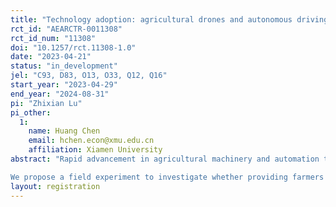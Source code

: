 ```yaml
---
title: "Technology adoption: agricultural drones and autonomous driving technology for farm machinery"
rct_id: "AEARCTR-0011308"
rct_id_num: "11308"
doi: "10.1257/rct.11308-1.0"
date: "2023-04-21"
status: "in_development"
jel: "C93, D83, O13, O33, Q12, Q16"
start_year: "2023-04-29"
end_year: "2024-08-31"
pi: "Zhixian Lu"
pi_other:
  1:
    name: Huang Chen
    email: hchen.econ@xmu.edu.cn
    affiliation: Xiamen University
abstract: "Rapid advancement in agricultural machinery and automation technology is transforming traditional agriculture. In developing countries with a large proportion of smallholders like China, intelligent equipment such as drones and self-driving machines have been increasingly applied in agriculture, facilitating precision farming and enhancing agricultural productivity. However, the adoption of these new technologies has been relatively slow, possibly due to information-related factors. Firstly, farmers may have limited access to information on intelligent farming equipment. Secondly, they may lack supply information on agricultural machinery. Given the high costs of machinery investments, smallholders are more likely to use machinery services than to purchase equipment themselves. Therefore, the availability and information on local machinery services are essential for farmers’ technology adoption as well.
We propose a field experiment to investigate whether providing farmers with information on two representative types of intelligent farming equipment and their corresponding local farming services can lead to changes in farmers' perceptions and adoption rates of these technologies. The follow-up survey consists of two steps: firstly, we will assess the impact of the intervention on farmers' perceptions and willingness to pay for the technologies; secondly, we will evaluate the effect of the intervention on farmers’ actual adoption rate of the technologies and their long-term impact on agricultural production."
layout: registration
---
```


